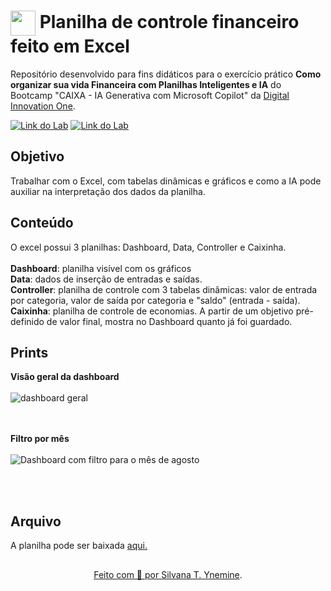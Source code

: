 <h1>
    <a href="https://www.dio.me/">
     <img align="center" width="40px" src="https://hermes.digitalinnovation.one/assets/diome/logo-minimized.png"></a>
    <span> Planilha de controle financeiro feito em Excel</span>
</h1>

Repositório desenvolvido para fins didáticos para o exercício prático  **Como organizar sua vida Financeira com Planilhas Inteligentes e IA** do Bootcamp "CAIXA - IA Generativa com Microsoft Copilot" da [Digital Innovation One](https://www.dio.me/).


[![Link do Lab](https://img.shields.io/badge/▶-000?style=for-the-badge&logo=movie&logoColor=E94D5F)](https://web.dio.me/lab/como-organizar-sua-vida-financeira-com-planilhas-inteligentes-e-ia/learning/6d861b52-3882-4e6a-9b04-16638a3f3beb) 
[![Link do Lab](https://img.shields.io/badge/Acesse%20o%20Lab%20na%20Plataforma-E94D5F?style=for-the-badge)](https://web.dio.me/lab/como-organizar-sua-vida-financeira-com-planilhas-inteligentes-e-ia/learning/6d861b52-3882-4e6a-9b04-16638a3f3beb)

## Objetivo
Trabalhar com o Excel, com tabelas dinâmicas e gráficos e como a IA pode auxiliar na interpretação dos dados da planilha.

## Conteúdo
O excel possui 3 planilhas: Dashboard, Data, Controller e Caixinha.<br><br>
**Dashboard**: planilha visível com os gráficos<br>
**Data**: dados de inserção de entradas e saídas.<br>
**Controller**: planilha de controle com 3 tabelas dinâmicas: valor de entrada por categoria, valor de saída por categoria e "saldo" (entrada - saída).<br>
**Caixinha**: planilha de controle de  economias. A partir de um objetivo pré-definido de valor final, mostra no Dashboard quanto já foi guardado.<br>

## Prints

**Visão geral da dashboard**<br><br>
![dashboard geral](https://github.com/user-attachments/assets/a12d80ac-4b45-4f11-a5b4-638b6ecbe63c)

<br><br>
**Filtro por mês**<br><br>
![Dashboard com filtro para o mês de agosto](https://github.com/user-attachments/assets/29a70272-b252-4f82-b3d9-c78cc39877d3)

<br><br>

## Arquivo
A planilha pode ser baixada <a href="https://github.com/silvanat/controle_financeiro_excel/raw/refs/heads/main/file/planilha_financeira_exercicio.xlsx">aqui.

##
<div align="center">Feito com 💙 por <a href="https://github.com/silvanat">Silvana T. Ynemine</a>.</div>

